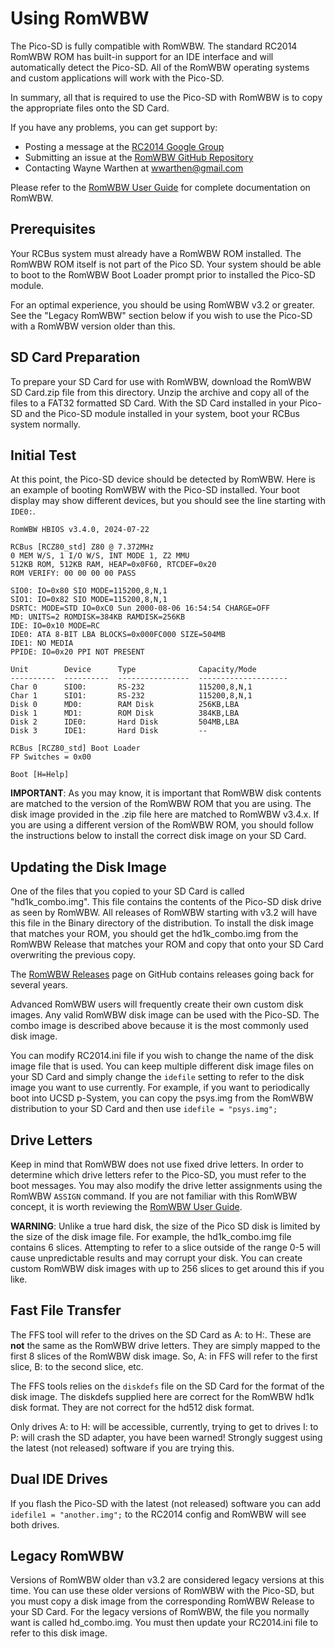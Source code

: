 # Using RomWBW

The Pico-SD is fully compatible with RomWBW.  The standard RC2014 RomWBW ROM has
built-in support for an IDE interface and will automatically detect the Pico-SD.
All of the RomWBW operating systems and custom applications will work with the
Pico-SD.

In summary, all that is required to use the Pico-SD with RomWBW is to copy the
appropriate files onto the SD Card.

If you have any problems, you can get support by:

- Posting a message at the [RC2014 Google Group](https://groups.google.com/g/rc2014-z80)
- Submitting an issue at the [RomWBW GitHub Repository](https://github.com/wwarthen/RomWBW)
- Contacting Wayne Warthen at wwarthen@gmail.com

Please refer to the
[RomWBW User Guide](https://github.com/wwarthen/RomWBW/blob/master/Doc/RomWBW%20User%20Guide.pdf)
for complete documentation on RomWBW.

## Prerequisites

Your RCBus system must already have a RomWBW ROM installed.  The RomWBW
ROM itself is not part of the Pico SD.  Your system should be able to boot to the RomWBW
Boot Loader prompt prior to installed the Pico-SD module.

For an optimal experience, you should be using RomWBW v3.2 or greater.  See the "Legacy RomWBW"
section below if you wish to use the Pico-SD with a RomWBW version older than this.

## SD Card Preparation

To prepare your SD Card for use with RomWBW, download the RomWBW SD Card.zip file
from this directory.  Unzip the archive and copy all of the files to a FAT32 formatted
SD Card.  With the SD Card installed in your Pico-SD and the Pico-SD module installed
in your system, boot your RCBus system normally.

## Initial Test

At this point, the Pico-SD device should be detected by RomWBW.  Here is an example
of booting RomWBW with the Pico-SD installed.  Your boot display may show different
devices, but you should see the line starting with `IDE0:`.

```
RomWBW HBIOS v3.4.0, 2024-07-22

RCBus [RCZ80_std] Z80 @ 7.372MHz
0 MEM W/S, 1 I/O W/S, INT MODE 1, Z2 MMU
512KB ROM, 512KB RAM, HEAP=0x0F60, RTCDEF=0x20
ROM VERIFY: 00 00 00 00 PASS

SIO0: IO=0x80 SIO MODE=115200,8,N,1
SIO1: IO=0x82 SIO MODE=115200,8,N,1
DSRTC: MODE=STD IO=0xC0 Sun 2000-08-06 16:54:54 CHARGE=OFF
MD: UNITS=2 ROMDISK=384KB RAMDISK=256KB
IDE: IO=0x10 MODE=RC
IDE0: ATA 8-BIT LBA BLOCKS=0x000FC000 SIZE=504MB
IDE1: NO MEDIA
PPIDE: IO=0x20 PPI NOT PRESENT

Unit        Device      Type              Capacity/Mode
----------  ----------  ----------------  --------------------
Char 0      SIO0:       RS-232            115200,8,N,1
Char 1      SIO1:       RS-232            115200,8,N,1
Disk 0      MD0:        RAM Disk          256KB,LBA
Disk 1      MD1:        ROM Disk          384KB,LBA
Disk 2      IDE0:       Hard Disk         504MB,LBA
Disk 3      IDE1:       Hard Disk         --

RCBus [RCZ80_std] Boot Loader
FP Switches = 0x00

Boot [H=Help]
```

**IMPORTANT**: As you may know, it is important that RomWBW disk contents are
matched to the version of the RomWBW ROM that you are using.  The disk image
provided in the .zip file here are matched to RomWBW v3.4.x.  If you are using
a different version of the RomWBW ROM, you should follow the instructions
below to install the correct disk image on your SD Card.

## Updating the Disk Image

One of the files that you copied to your SD Card is called "hd1k_combo.img".
This file contains the contents of the Pico-SD disk drive as seen by RomWBW.
All releases of RomWBW starting with v3.2 will have this file in the Binary
directory of the distribution.  To install the disk image that matches your
ROM, you should get the hd1k_combo.img from the RomWBW Release that
matches your ROM and copy that onto your SD Card overwriting the previous
copy.

The [RomWBW Releases](https://github.com/wwarthen/RomWBW/releases) page
on GitHub contains releases going back for several years.

Advanced RomWBW users will frequently create their own custom
disk images.  Any valid RomWBW disk image can be used with the Pico-SD.
The combo image is described above because it is the most commonly used
disk image.

You can modify RC2014.ini file if you wish to change the name of the
disk image file that is used.  You can keep multiple
different disk image files on your SD Card and simply change the
`idefile` setting to refer to the disk image you want to use currently.
For example, if you want to periodically boot into UCSD p-System,
you can copy the psys.img from the RomWBW distribution to your SD
Card and then use `idefile = "psys.img";`


## Drive Letters

Keep in mind that RomWBW does not use fixed drive letters.  In order to
determine which drive letters refer to the Pico-SD, you must refer to
the boot messages.  You may also modify the drive letter assignments
using the RomWBW `ASSIGN` command.  If you are not familiar with this
RomWBW concept, it is worth reviewing the
[RomWBW User Guide](https://github.com/wwarthen/RomWBW/blob/master/Doc/RomWBW%20User%20Guide.pdf).

**WARNING**: Unlike a true hard disk, the size of the Pico SD disk is
limited by the size of the disk image file.  For example, the
hd1k_combo.img file contains 6 slices.  Attempting to refer to a
slice outside of the range 0-5 will cause unpredictable results
and may corrupt your disk.  You can create custom RomWBW disk
images with up to 256 slices to get around this if you like.

## Fast File Transfer

The FFS tool will refer to the drives on the SD Card as A: to H:.  These
are **not** the same as the RomWBW drive letters.  They are simply mapped
to the first 8 slices of the RomWBW disk image.  So, A: in FFS will refer
to the first slice, B: to the second slice, etc.

The FFS tools relies on the `diskdefs` file on the SD Card for the format
of the disk image.  The diskdefs supplied here are correct for the RomWBW
hd1k disk format.  They are not correct for the hd512 disk format.

Only drives A: to H: will be accessible, currently, trying to get to drives
I: to P: will crash the SD adapter, you have been warned!
Strongly suggest using the latest (not released) software if you are trying this.

## Dual IDE Drives

If you flash the Pico-SD  with the latest (not released) software you can add 
`idefile1 = "another.img";` to the RC2014 config and RomWBW will see both
drives.

## Legacy RomWBW

Versions of RomWBW older than v3.2 are considered legacy versions at this time.
You can use these older versions of RomWBW with the Pico-SD, but you must copy
a disk image from the corresponding RomWBW Release to your SD Card.  For the
legacy versions of RomWBW, the file you normally want is called hd_combo.img.
You must then update your RC2014.ini file to refer to this disk image.
